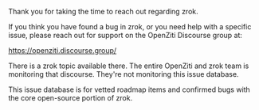 Thank you for taking the time to reach out regarding zrok.

If you think you have found a bug in zrok, or you need help with a specific issue, please reach out for support on the OpenZiti Discourse group at:

https://openziti.discourse.group/

There is a zrok topic available there. The entire OpenZiti and zrok team is monitoring that discourse. They're not monitoring this issue database.

This issue database is for vetted roadmap items and confirmed bugs with the core open-source portion of zrok.